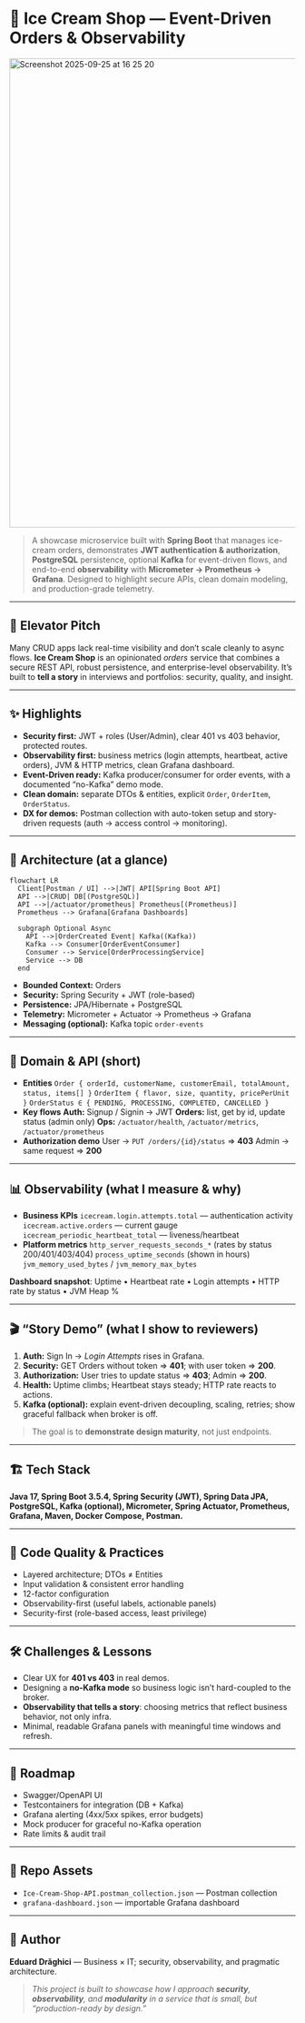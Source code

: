 # 🍦 Ice Cream Shop — Event-Driven Orders & Observability

<img width="1512" height="825" alt="Screenshot 2025-09-25 at 16 25 20" src="https://github.com/user-attachments/assets/920b20e4-06eb-41f8-8910-2cf2108152dd" />

> A showcase microservice built with **Spring Boot** that manages ice-cream orders, demonstrates **JWT authentication & authorization**, **PostgreSQL** persistence, optional **Kafka** for event-driven flows, and end-to-end **observability** with **Micrometer → Prometheus → Grafana**. Designed to highlight secure APIs, clean domain modeling, and production-grade telemetry.

---

## 🔑 Elevator Pitch

Many CRUD apps lack real-time visibility and don’t scale cleanly to async flows.
**Ice Cream Shop** is an opinionated *orders* service that combines a secure REST API, robust persistence, and enterprise-level observability. It’s built to **tell a story** in interviews and portfolios: security, quality, and insight.

---

## ✨ Highlights

* **Security first:** JWT + roles (User/Admin), clear 401 vs 403 behavior, protected routes.
* **Observability first:** business metrics (login attempts, heartbeat, active orders), JVM & HTTP metrics, clean Grafana dashboard.
* **Event-Driven ready:** Kafka producer/consumer for order events, with a documented “no-Kafka” demo mode.
* **Clean domain:** separate DTOs & entities, explicit `Order`, `OrderItem`, `OrderStatus`.
* **DX for demos:** Postman collection with auto-token setup and story-driven requests (auth → access control → monitoring).

---

## 🧩 Architecture (at a glance)

```mermaid
flowchart LR
  Client[Postman / UI] -->|JWT| API[Spring Boot API]
  API -->|CRUD| DB[(PostgreSQL)]
  API -->|/actuator/prometheus| Prometheus[(Prometheus)]
  Prometheus --> Grafana[Grafana Dashboards]

  subgraph Optional Async
    API -->|OrderCreated Event| Kafka((Kafka))
    Kafka --> Consumer[OrderEventConsumer]
    Consumer --> Service[OrderProcessingService]
    Service --> DB
  end
```

* **Bounded Context:** Orders
* **Security:** Spring Security + JWT (role-based)
* **Persistence:** JPA/Hibernate + PostgreSQL
* **Telemetry:** Micrometer + Actuator → Prometheus → Grafana
* **Messaging (optional):** Kafka topic `order-events`

---

## 🧠 Domain & API (short)

* **Entities**
  `Order { orderId, customerName, customerEmail, totalAmount, status, items[] }`
  `OrderItem { flavor, size, quantity, pricePerUnit }`
  `OrderStatus ∈ { PENDING, PROCESSING, COMPLETED, CANCELLED }`
* **Key flows**
  **Auth:** Signup / Signin → JWT
  **Orders:** list, get by id, update status (admin only)
  **Ops:** `/actuator/health`, `/actuator/metrics`, `/actuator/prometheus`
* **Authorization demo**
  User → `PUT /orders/{id}/status` ⇒ **403**
  Admin → same request ⇒ **200**

---

## 📊 Observability (what I measure & why)

* **Business KPIs**
  `icecream.login.attempts.total` — authentication activity
  `icecream.active.orders` — current gauge
  `icecream_periodic_heartbeat_total` — liveness/heartbeat
* **Platform metrics**
  `http_server_requests_seconds_*` (rates by status 200/401/403/404)
  `process_uptime_seconds` (shown in hours)
  `jvm_memory_used_bytes` / `jvm_memory_max_bytes`

**Dashboard snapshot**: Uptime • Heartbeat rate • Login attempts • HTTP rate by status • JVM Heap %

---

## 🎬 “Story Demo” (what I show to reviewers)

1. **Auth:** Sign In → *Login Attempts* rises in Grafana.
2. **Security:** GET Orders without token ⇒ **401**; with user token ⇒ **200**.
3. **Authorization:** User tries to update status ⇒ **403**; Admin ⇒ **200**.
4. **Health:** Uptime climbs; Heartbeat stays steady; HTTP rate reacts to actions.
5. **Kafka (optional):** explain event-driven decoupling, scaling, retries; show graceful fallback when broker is off.

> The goal is to **demonstrate design maturity**, not just endpoints.

---

## 🏗️ Tech Stack

**Java 17, Spring Boot 3.5.4, Spring Security (JWT), Spring Data JPA, PostgreSQL, Kafka (optional), Micrometer, Spring Actuator, Prometheus, Grafana, Maven, Docker Compose, Postman.**

---

## 🔬 Code Quality & Practices

* Layered architecture; DTOs ≠ Entities
* Input validation & consistent error handling
* 12-factor configuration
* Observability-first (useful labels, actionable panels)
* Security-first (role-based access, least privilege)

---

## 🛠️ Challenges & Lessons

* Clear UX for **401 vs 403** in real demos.
* Designing a **no-Kafka mode** so business logic isn’t hard-coupled to the broker.
* **Observability that tells a story**: choosing metrics that reflect business behavior, not only infra.
* Minimal, readable Grafana panels with meaningful time windows and refresh.

---

## 🚀 Roadmap

* Swagger/OpenAPI UI
* Testcontainers for integration (DB + Kafka)
* Grafana alerting (4xx/5xx spikes, error budgets)
* Mock producer for graceful no-Kafka operation
* Rate limits & audit trail

---

## 📁 Repo Assets

* `Ice-Cream-Shop-API.postman_collection.json` — Postman collection
* `grafana-dashboard.json` — importable Grafana dashboard

---

## 👤 Author

**Eduard Drăghici** — Business × IT; security, observability, and pragmatic architecture.

> *This project is built to showcase how I approach **security**, **observability**, and **modularity** in a service that is small, but “production-ready by design.”*
